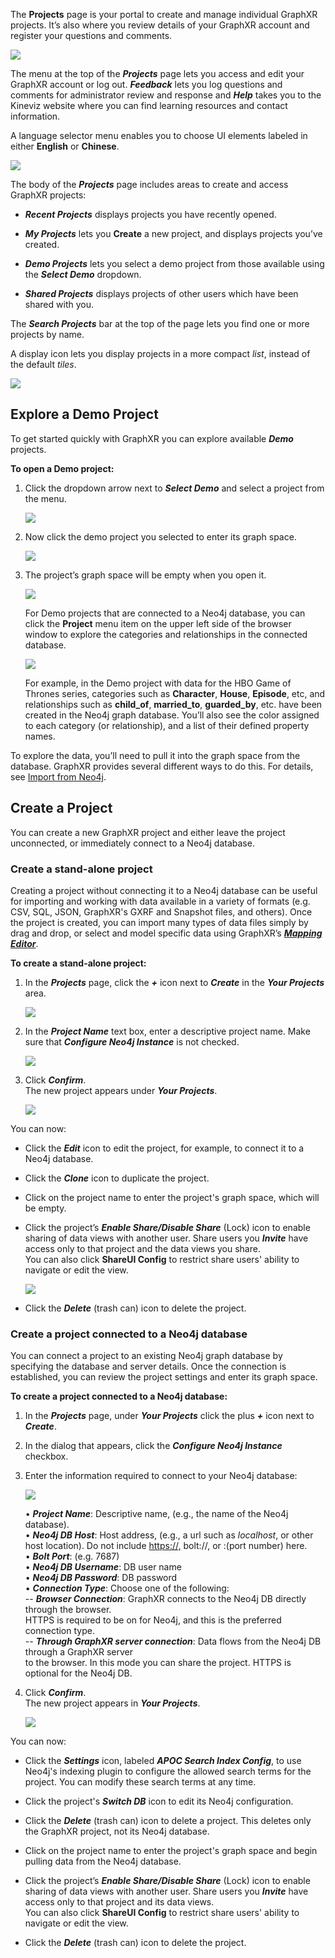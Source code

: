 The **Projects** page is your portal to create and manage individual GraphXR projects. It’s also where you review details of your GraphXR account and register your questions and comments.

![](https://kineviz.atlassian.net/wiki/download/attachments/1719533825/01_02_04_ProjectsPage1080.png?api=v2)

The menu at the top of the _**Projects**_ page lets you access and edit your GraphXR account or log out. _**Feedback**_ lets you log questions and comments for administrator review and response and _**Help**_ takes you to the Kineviz website where you can find learning resources and contact information.

A language selector menu enables you to choose UI elements labeled in either **English** or **Chinese**.

![](https://kineviz.atlassian.net/wiki/download/attachments/1719533825/01_03_01_cProjectsChinese1320.png?api=v2)

The body of the _**Projects**_ page includes areas to create and access GraphXR projects:

*   _**Recent Projects**_ displays projects you have recently opened.
    
*   _**My Projects**_ lets you **Create** a new project, and displays projects you’ve created.
    
*   _**Demo Projects**_ lets you select a demo project from those available using the _**Select Demo**_ dropdown.
    
*   _**Shared Projects**_ displays projects of other users which have been shared with you.
    

The _**Search Projects**_ bar at the top of the page lets you find one or more projects by name.

A display icon lets you display projects in a more compact _list_, instead of the default _tiles_.

![](https://kineviz.atlassian.net/wiki/download/attachments/1719533825/01_03_01_bProjectsList1080.png?api=v2)

## Explore a Demo Project

To get started quickly with GraphXR you can explore available _**Demo**_ projects.

**To open a Demo project:**

1.  Click the dropdown arrow next to _**Select Demo**_ and select a project from the menu.
    
    ![](https://kineviz.atlassian.net/wiki/download/attachments/1719533825/01_03_02_DemoMenu420.png?api=v2)
2.  Now click the demo project you selected to enter its graph space.
    
    ![](https://kineviz.atlassian.net/wiki/download/attachments/1719533825/01_03_03_DemoSelected420.png?api=v2)
3.  The project’s graph space will be empty when you open it.
    
    ![](https://kineviz.atlassian.net/wiki/download/attachments/1719533825/01_03_04_GraphSpace1320.png?api=v2)
    
    For Demo projects that are connected to a Neo4j database, you can click the **Project** menu item on the upper left side of the browser window to explore the categories and relationships in the connected database.
    
    ![](https://kineviz.atlassian.net/wiki/download/attachments/1719533825/01_03_05_DemoGOTCategories1320.png?api=v2)
    
    For example, in the Demo project with data for the HBO Game of Thrones series, categories such as **Character**, **House**, **Episode**, etc, and relationships such as **child\_of**, **married\_to**, **guarded\_by**, etc. have been created in the Neo4j graph database. You’ll also see the color assigned to each category (or relationship), and a list of their defined property names.
    

To explore the data, you’ll need to pull it into the graph space from the database. GraphXR provides several different ways to do this. For details, see [Import from Neo4j](../importing-saving-and-exporting-graph-data/import-from-neo4j.md).

## Create a Project

You can create a new GraphXR project and either leave the project unconnected, or immediately connect to a Neo4j database.

### Create a stand-alone project

Creating a project without connecting it to a Neo4j database can be useful for importing and working with data available in a variety of formats (e.g. CSV, SQL, JSON, GraphXR's GXRF and Snapshot files, and others). Once the project is created, you can import many types of data files simply by drag and drop, or select and model specific data using GraphXR’s [_**Mapping Editor**_](../importing-saving-and-exporting-graph-data/import-using-a-mapping.md).

**To create a stand-alone project:**

1.  In the _**Projects**_ page, click the _**+**_ icon next to _**Create**_ in the _**Your Projects**_ area.
    
    ![](https://kineviz.atlassian.net/wiki/download/attachments/1719533825/01_03_06_CreateProject1_540.png?api=v2)
2.  In the _**Project Name**_ text box, enter a descriptive project name. Make sure that _**Configure Neo4j Instance**_ is not checked.
    
    ![](https://kineviz.atlassian.net/wiki/download/attachments/1719533825/01_03_07_CreateProject2_540.png?api=v2)
3.  Click _**Confirm**_.  
    The new project appears under _**Your Projects**_.
    
    ![](https://kineviz.atlassian.net/wiki/download/attachments/1719533825/01_03_08_CreateProject3_720.png?api=v2)

You can now:

*   Click the _**Edit**_ icon to edit the project, for example, to connect it to a Neo4j database.
    
*   Click the _**Clone**_ icon to duplicate the project.
    
*   Click on the project name to enter the project's graph space, which will be empty.
    
*   Click the project’s _**Enable Share/Disable Share**_ (Lock) icon to enable sharing of data views with another user. Share users you _**Invite**_ have access only to that project and the data views you share.  
    You can also click **ShareUI Config** to restrict share users' ability to navigate or edit the view.
    
    ![](https://kineviz.atlassian.net/wiki/download/attachments/1719533825/01_03_09_ShareIcons720.png?api=v2)
*   Click the _**Delete**_ (trash can) icon to delete the project.
    

### Create a project connected to a Neo4j database

You can connect a project to an existing Neo4j graph database by specifying the database and server details. Once the connection is established, you can review the project settings and enter its graph space.

**To create a project connected to a Neo4j database:**

1.  In the _**Projects**_ page, under _**Your Projects**_ click the plus _**+**_ icon next to _**Create**_.
    
2.  In the dialog that appears, click the _**Configure Neo4j Instance**_ checkbox.
    
3.  Enter the information required to connect to your Neo4j database:
    
    ![](https://kineviz.atlassian.net/wiki/download/attachments/1719533825/01_03_11_CreateNeo4jDialog420.png?api=v2)
    
    • _**Project Name**_: Descriptive name, (e.g., the name of the Neo4j database).  
    • _**Neo4j DB Host**_: Host address, (e.g., a url such as _localhost_, or other host location). Do not include [https://,](#) bolt://, or :(port number) here.  
    • _**Bolt Port**_: (e.g. 7687)  
    • _**Neo4j DB Username**_: DB user name  
    • _**Neo4j DB Password**_: DB password  
    • _**Connection Type**_: Choose one of the following:  
    \-- _**Browser Connection**_: GraphXR connects to the Neo4j DB directly through the browser.  
    HTTPS is required to be on for Neo4j, and this is the preferred connection type.  
    \-- _**Through GraphXR server connection**_: Data flows from the Neo4j DB through a GraphXR server  
    to the browser. In this mode you can share the project. HTTPS is optional for the Neo4j DB.
    
4.  Click _**Confirm**_.  
    The new project appears in _**Your Projects**_.
    
    ![](https://kineviz.atlassian.net/wiki/download/attachments/1719533825/01_03_12_NewNeo4j420.png?api=v2)

You can now:

*   Click the _**Settings**_ icon, labeled _**APOC Search Index Config**_, to use Neo4j's indexing plugin to configure the allowed search terms for the project. You can modify these search terms at any time.
    
*   Click the project's _**Switch DB**_ icon to edit its Neo4j configuration.
    
*   Click the _**Delete**_ (trash can) icon to delete a project. This deletes only the GraphXR project, not its Neo4j database.
    
*   Click on the project name to enter the project's graph space and begin pulling data from the Neo4j database.
    
*   Click the project’s _**Enable Share/Disable Share**_ (Lock) icon to enable sharing of data views with another user. Share users you _**Invite**_ have access only to that project and its data views.  
    You can also click **ShareUI Config** to restrict share users' ability to navigate or edit the view.
    
*   Click the _**Delete**_ (trash can) icon to delete the project.